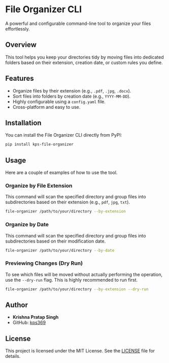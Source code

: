 # File Organizer CLI

A powerful and configurable command-line tool to organize your files effortlessly.

## Overview

This tool helps you keep your directories tidy by moving files into dedicated folders based on their extension, creation date, or custom rules you define.

## Features

*   Organize files by their extension (e.g., `.pdf`, `.jpg`, `.docx`).
*   Sort files into folders by creation date (e.g., `YYYY-MM-DD`).
*   Highly configurable using a `config.yaml` file.
*   Cross-platform and easy to use.

## Installation

You can install the File Organizer CLI directly from PyPI:

```bash
pip install kps-file-organizer
```

## Usage

Here are a couple of examples of how to use the tool.

### Organize by File Extension

This command will scan the specified directory and group files into subdirectories based on their extension (e.g., `pdf`, `jpg`, `txt`).

```bash
file-organizer /path/to/your/directory --by-extension
```

### Organize by Date

This command will scan the specified directory and group files into subdirectories based on their modification date.

```bash
file-organizer /path/to/your/directory --by-date
```

### Previewing Changes (Dry Run)

To see which files will be moved without actually performing the operation, use the `--dry-run` flag. This is highly recommended to run first.

```bash
file-organizer /path/to/your/directory --by-extension --dry-run
```

## Author

- **Krishna Pratap Singh**
- GitHub: [kps369](https://github.com/kps369)

## License

This project is licensed under the MIT License. See the [LICENSE](LICENSE) file for details.
